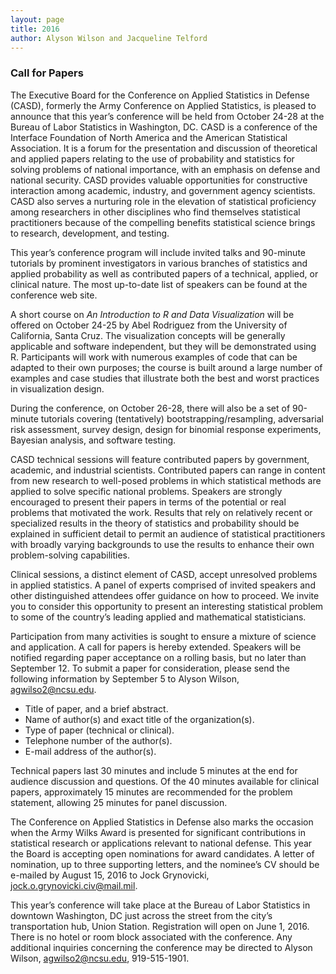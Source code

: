 ```yaml
---
layout: page
title: 2016
author: Alyson Wilson and Jacqueline Telford
---
```

				
### Call for Papers

The Executive Board for the Conference on Applied Statistics in Defense (CASD), formerly the Army Conference on Applied Statistics, is pleased to announce that this year’s conference will be held from October 24-28 at the Bureau of Labor Statistics in Washington, DC. CASD is a conference of the Interface Foundation of North America and the American Statistical Association. It is a forum for the presentation and discussion of theoretical and applied papers relating to the use of probability and statistics for solving problems of national importance, with an emphasis on defense and national security. CASD provides valuable opportunities for constructive interaction among academic, industry, and government agency scientists. CASD also serves a nurturing role in the elevation of statistical proficiency among researchers in other disciplines who find themselves statistical practitioners because of the compelling benefits statistical science brings to research, development, and testing.

This year’s conference program will include invited talks and 90-minute tutorials by prominent investigators in various branches of statistics and applied probability as well as contributed papers of a technical, applied, or clinical nature. The most up-to-date list of speakers can be found at the conference web site.

A short course on <i>An Introduction to R and Data Visualization</i> will be offered on October 24-25 by Abel Rodriguez from the University of California, Santa Cruz. The visualization concepts will be generally applicable and software independent, but they will be demonstrated using R. Participants will work with numerous examples of code that can be adapted to their own purposes; the course is built around a large number of examples and case studies that illustrate both the best and worst practices in visualization design.
				
During the conference, on October 26-28, there will also be a set of 90-minute tutorials covering (tentatively) bootstrapping/resampling, adversarial risk assessment, survey design, design for binomial response experiments, Bayesian analysis, and software testing.

CASD technical sessions will feature contributed papers by government, academic, and industrial scientists. Contributed papers can range in content from new research to well-posed problems in which statistical methods are applied to solve specific national problems. Speakers are strongly encouraged to present their papers in terms of the potential or real problems that motivated the work. Results that rely on relatively recent or specialized results in the theory of statistics and probability should be explained in sufficient detail to permit an audience of statistical practitioners with broadly varying backgrounds to use the results to enhance their own problem-solving capabilities.

Clinical sessions, a distinct element of CASD, accept unresolved problems in applied statistics. A panel of experts comprised of invited speakers and other distinguished attendees offer guidance on how to proceed. We invite you to consider this opportunity to present an interesting statistical problem to some of the country’s leading applied and mathematical statisticians.
					
Participation from many activities is sought to ensure a mixture of science and application. A call for papers is hereby extended. Speakers will be notified regarding paper acceptance on a rolling basis, but no later than September 12. To submit a paper for consideration, please send the following information by September 5 to Alyson Wilson, agwilso2@ncsu.edu.
			
- Title of paper, and a brief abstract.
- Name of author(s) and exact title of the organization(s).
- Type of paper (technical or clinical).
- Telephone number of the author(s).
- E-mail address of the author(s).
					
Technical papers last 30 minutes and include 5 minutes at the end for audience discussion and questions. Of the 40 minutes available for clinical papers, approximately 15 minutes are recommended for the problem statement, allowing 25 minutes for panel discussion.

The Conference on Applied Statistics in Defense also marks the occasion when the Army Wilks Award is presented for significant contributions in statistical research or applications relevant to national defense. This year the Board is accepting open nominations for award candidates. A letter of nomination, up to three supporting letters, and the nominee’s CV should be e-mailed by August 15, 2016 to Jock Grynovicki, jock.o.grynovicki.civ@mail.mil.

This year’s conference will take place at the Bureau of Labor Statistics in downtown Washington, DC just across the street from the city’s transportation hub, Union Station. Registration will open on June 1, 2016. There is no hotel or room block associated with the conference. Any additional inquiries concerning the conference may be directed to Alyson Wilson, agwilso2@ncsu.edu, 919-515-1901.
